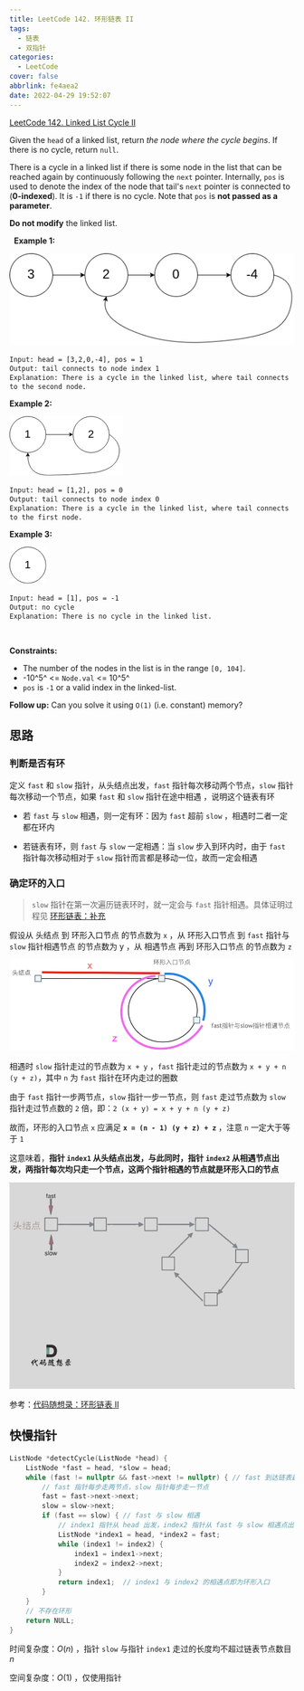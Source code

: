```yaml
---
title: LeetCode 142. 环形链表 II
tags:
  - 链表
  - 双指针
categories:
  - LeetCode
cover: false
abbrlink: fe4aea2
date: 2022-04-29 19:52:07
---
```


[LeetCode 142. Linked List Cycle II](https://leetcode-cn.com/problems/linked-list-cycle-ii/)

Given the `head` of a linked list, return *the node where the cycle begins*. If there is no cycle, return `null`.

There is a cycle in a linked list if there is some node in the list that can be reached again by continuously following the `next` pointer. Internally, `pos` is used to denote the index of the node that tail's `next` pointer is connected to (**0-indexed**). It is `-1` if there is no cycle. Note that `pos` is **not passed as a parameter**.

**Do not modify** the linked list.

 
**Example 1:**

![Example 1](LeetCode142-环形链表II/1.png)

    Input: head = [3,2,0,-4], pos = 1
    Output: tail connects to node index 1
    Explanation: There is a cycle in the linked list, where tail connects to the second node.


**Example 2:**

![Example 2](LeetCode142-环形链表II/2.png)

    Input: head = [1,2], pos = 0
    Output: tail connects to node index 0
    Explanation: There is a cycle in the linked list, where tail connects to the first node.

**Example 3:**

![Example 3](LeetCode142-环形链表II/3.png)

    Input: head = [1], pos = -1
    Output: no cycle
    Explanation: There is no cycle in the linked list.
 

**Constraints:**

 - The number of the nodes in the list is in the range `[0, 104]`.
 - -10^5^ <= `Node.val` <= 10^5^
 - `pos` is `-1` or a valid index in the linked-list.
 

**Follow up:** Can you solve it using `O(1)` (i.e. constant) memory?


## 思路

### 判断是否有环

定义 `fast` 和 `slow` 指针，从头结点出发，`fast` 指针每次移动两个节点，`slow` 指针每次移动一个节点，如果 `fast` 和 `slow` 指针在途中相遇 ，说明这个链表有环

 - 若 `fast` 与 `slow` 相遇，则一定有环：因为 `fast` 超前 `slow` ，相遇时二者一定都在环内

 - 若链表有环，则 `fast` 与 `slow` 一定相遇：当 `slow` 步入到环内时，由于 `fast` 指针每次移动相对于 `slow` 指针而言都是移动一位，故而一定会相遇


### 确定环的入口


> `slow` 指针在第一次遍历链表环时，就一定会与 `fast` 指针相遇。具体证明过程见 [环形链表：补充](https://www.programmercarl.com/0142.%E7%8E%AF%E5%BD%A2%E9%93%BE%E8%A1%A8II.html#%E6%80%9D%E8%B7%AF)

假设从 头结点 到 环形入口节点 的节点数为 `x` ，从 环形入口节点 到 `fast` 指针与 `slow` 指针相遇节点 的节点数为 y ，从 相遇节点 再到 环形入口节点 的节点数为 `z`

![](LeetCode142-环形链表II/4.png)

相遇时 `slow` 指针走过的节点数为 `x + y` ，`fast` 指针走过的节点数为 `x + y + n (y + z)`，其中 `n` 为 `fast` 指针在环内走过的圈数

由于 `fast` 指针一步两节点，`slow` 指针一步一节点，则 `fast` 走过节点数为 `slow` 指针走过节点数的 `2` 倍，即：`2 (x + y) = x + y + n (y + z)`

故而，环形的入口节点 `x` 应满足 **`x = (n - 1) (y + z) + z`** ，注意 `n` 一定大于等于 `1`

这意味着，**指针 `index1` 从头结点出发，与此同时，指针 `index2` 从相遇节点出发，两指针每次均只走一个节点，这两个指针相遇的节点就是环形入口的节点**

![](LeetCode142-环形链表II/5.gif)

参考：[代码随想录：环形链表 II](https://www.programmercarl.com/0142.%E7%8E%AF%E5%BD%A2%E9%93%BE%E8%A1%A8II.html#%E6%80%9D%E8%B7%AF)



## 快慢指针

```cpp
ListNode *detectCycle(ListNode *head) {
    ListNode *fast = head, *slow = head;
    while (fast != nullptr && fast->next != nullptr) { // fast 到达链表最后一个节点时，循环结束
        // fast 指针每步走两节点，slow 指针每步走一节点
        fast = fast->next->next;
        slow = slow->next;
        if (fast == slow) { // fast 与 slow 相遇
            // index1 指针从 head 出发，index2 指针从 fast 与 slow 相遇点出发，找出 index1 与 index2 的相遇位置
            ListNode *index1 = head, *index2 = fast;
            while (index1 != index2) {
                index1 = index1->next;
                index2 = index2->next;
            }
            return index1;  // index1 与 index2 的相遇点即为环形入口
        }
    }
    // 不存在环形
    return NULL;
}
```

时间复杂度：$O(n)$ ，指针 `slow` 与指针 `index1` 走过的长度均不超过链表节点数目 $n$

空间复杂度：$O(1)$ ，仅使用指针